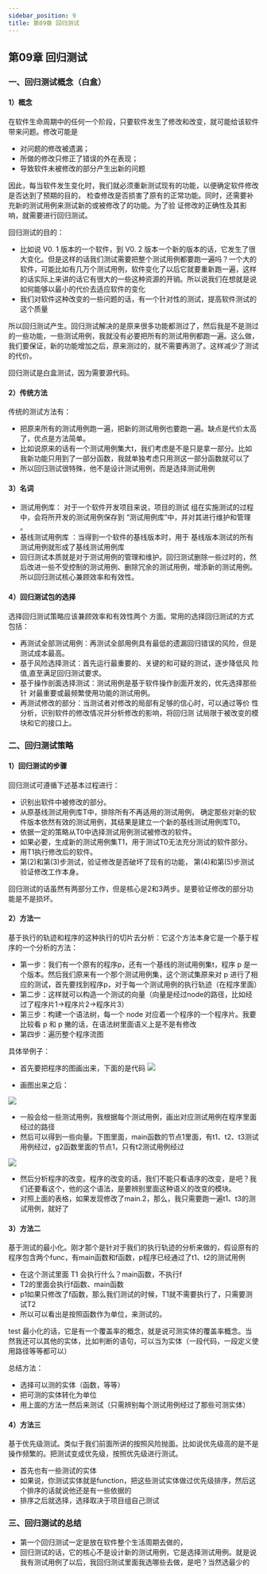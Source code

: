 ```yaml
---
sidebar_position: 9
title: 第09章 回归测试
---
```

## 第09章 回归测试

### 一、回归测试概念（白盒）


#### 1）概念 

在软件⽣命周期中的任何⼀个阶段，只要软件发⽣了修改和改变，就可能给该软件带来问题。修改可能是
- 对问题的修改被遗漏；
- 所做的修改只修正了错误的外在表现；
- 导致软件未被修改的部分产⽣出新的问题

因此，每当软件发⽣变化时，我们就必须重新测试现有的功能，以便确定软件修改是否达到了预期的目的， 检查修改是否损害了原有的正常功能。同时，还需要补 充新的测试用例来测试新的或被修改了的功能。为了验 证修改的正确性及其影响，就需要进⾏回归测试。

回归测试的目的：
- 比如说 V0. 1 版本的一个软件，到 V0. 2 版本一个新的版本的话，它发生了很大变化。但是这样的话我们测试需要把整个测试用例都要跑一遍吗？一个大的软件，可能比如有几万个测试用例，软件变化了以后它就要重新跑一遍，这样的话实际上来讲的话它有很大的一些这种资源的开销。所以说我们在想就是说如何能够以最小的代价去适应软件的变化
- 我们对软件这种改变的一些问题的话，有一个针对性的测试，提高软件测试的这个质量

所以回归测试产生。回归测试解决的是原来很多功能都测过了，然后我是不是测过的一些功能，一些测试用例，我就没有必要把所有的测试用例都跑一遍。这么做，我们要保证，新的功能增加之后，原来测过的，就不需要再测了。这样减少了测试的代价。

回归测试是白盒测试，因为需要源代码。

#### 2）传统方法

传统的测试方法有：
- 把原来所有的测试用例跑一遍，把新的测试用例也要跑一遍。缺点是代价太高了，优点是方法简单。
- 比如说原来的话有一个测试用例集大t，我们考虑是不是只是拿一部分。比如我新功能只用到了一部分函数，我就单独考虑只用测这一部分函数就可以了
- 所以回归测试很特殊，他不是设计测试用例，而是选择测试用例

#### 3）名词

- 测试用例库： 对于⼀个软件开发项目来说，项目的测试 组在实施测试的过程中，会将所开发的测试用例保存到 “测试用例库”中，并对其进⾏维护和管理 。
- 基线测试用例库 ：当得到⼀个软件的基线版本时，用于 基线版本测试的所有测试用例就形成了基线测试用例库
- 回归测试本质就是对于测试用例的管理和维护。回归测试删除一些过时的，然后改进一些不受控制的测试用例、删除冗余的测试用例，增添新的测试用例。所以回归测试核心兼顾效率和有效性。

#### 4）回归测试包的选择

选择回归测试策略应该兼顾效率和有效性两个 ⽅面。常用的选择回归测试的⽅式包括：
- 再测试全部测试用例：再测试全部用例具有最低的遗漏回归错误的风险，但是测试成本最⾼。
- 基于风险选择测试：首先运⾏最重要的、关键的和可疑的测试，逐步降低风 险值,直⾄满⾜回归测试要求。
- 基于操作剖面选择测试：测试用例是基于软件操作剖面开发的，优先选择那些针 对最重要或最频繁使用功能的测试用例。
- 再测试修改的部分：当测试者对修改的局部有⾜够的信⼼时，可以通过等价 性分析，识别软件的修改情况并分析修改的影响，将回归测 试局限于被改变的模块和它的接⼝上。

### 二、回归测试策略

#### 1）回归测试的步骤

回归测试可遵循下述基本过程进⾏：
- 识别出软件中被修改的部分。
- 从原基线测试用例库T中，排除所有不再适用的测试用例， 确定那些对新的软件版本依然有效的测试用例，其结果是建立⼀个新的基线测试用例库T0。
- 依据⼀定的策略从T0中选择测试用例测试被修改的软件。
- 如果必要，⽣成新的测试用例集T1，用于测试T0⽆法充分测试的软件部分。
- 用T1执⾏修改后的软件。
- 第(2)和第(3)步测试，验证修改是否破坏了现有的功能， 第(4)和第(5)步测试验证修改⼯作本身。

回归测试的话虽然有两部分工作，但是核心是2和3两步。是要验证修改的部分功能是不是损坏。

#### 2）方法一

基于执行的轨迹和程序的这种执行的切片去分析：它这个方法本身它是一个基于程序的一个分析的方法：
- 第一步：我们有一个原有的程序p，还有一个基线的测试用例集t，程序 p 是一个版本。然后我们原来有一个那个测试用例集，这个测试集原来对 p 进行了相应的测试，首先要找到程序p，对于每一个测试用例的执行轨迹（在程序里面）
- 第二步：这样就可以构造一个测试的向量（向量是经过node的路径，比如经过了程序片1->程序片2->程序片3）
- 第三步：构建一个语法树，每一个 node 对应着一个程序的一个程序片。我要比较看 p 和 p 撇的话，在语法树里面语义上是不是有修改
- 第四步：遍历整个程序流图

具体举例子：
- 首先要把程序的图画出来，下面的是代码
![](Chapter09.assets/截屏2023-05-17%2018.22.07.png)

- 画图出来之后：

![](Chapter09.assets/截屏2023-05-17%2018.21.46.png)



- 一般会给一些测试用例，我根据每个测试用例，画出对应测试用例在程序里面经过的路径
- 然后可以得到一些向量。下图里面，main函数的节点1里面，有t1、t2、t3测试用例经过，g2函数里面的节点1，只有t2测试用例经过

![](Chapter09.assets/截屏2023-05-17%2018.22.51.png)

- 然后分析程序的改变。程序的改变的话，我们不能只看语序的改变，是吧？我们还要看这个，他的这个语法，是要辨别里面这种语义的改变的模块。
- 对照上面的表格，如果发现修改了main.2，那么，我只需要跑一遍t1、t3的测试用例，就好了

#### 3）方法二

基于测试的最小化。刚才那个是针对于我们的执行轨迹的分析来做的，假设原有的程序包含两个func，有main函数和f函数，p程序已经通过了t1、t2的测试用例

- 在这个测试里面 T1 会执行什么？main函数，不执行f
- T2的里面会执行f函数、main函数
- p1如果只修改了f函数，那么我们测试的时候，T1就不需要执行了，只需要测试T2
- 所以可以看出是按照函数作为单位，来测试的。

test 最小化的话，它是有一个覆盖率的概念，就是说可测实体的覆盖率概念。当然我还可以其他的实体，比如判断的语句，可以当为实体（一段代码，一段定义使用路径等等都可以）

总结方法：
- 选择可以测的实体（函数，等等）
- 把可测的实体转化为单位
- 用上面的方法一然后来测试（只需辨别每个测试用例经过了那些可测实体）

#### 4）方法三

基于优先级测试。类似于我们前面所讲的按照风险抛面。比如说优先级高的是不是操作频繁的。把测试变成优先级，按照优先级进行测试。
- 首先也有一些测试的实体
- 如果说，你测试实体就是function，把这些测试实体做过优先级排序，然后这个排序的话就说他还是有一些依据的
- 排序之后就选择，选择取决于项目组自己测试


### 三、回归测试的总结

- 第一个回归测试一定是放在软件整个生活周期去做的，
- 回归测试的话，它的核心不是设计新的测试用例，它是选择测试用例。就是说我有测试用例了以后，我回归测试里面我选哪些去做，是吧？当然选最少的





